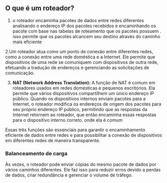 ## O que é um roteador?

1. o roteador encaminha pacotes de dados entre redes diferentes analisando o endereço IP dos pacotes recebidos e encaminhando os  pacote com base nas tabelas de roteamento que os pacotes possuem . isso permite que os pacotes alcancem seu destino através do caminho mais eficiente
    
2.Um roteador atua como um ponto de conexão entre diferentes redes, como a conexão entre uma rede doméstica e a Internet. Ele permite que dispositivos de uma rede se comuniquem com dispositivos de outra rede, efetuando a tradução de endereços e gerenciando as solicitações de comunicação.
    
3. **NAT (Network Address Translation):** A função de NAT é comum em roteadores usados em redes domésticas e pequenos escritórios. Ela permite que vários dispositivos compartilhem um único endereço IP público. Quando os dispositivos internos enviam pacotes para a Internet, o roteador modifica os endereços de origem dos pacotes para seu próprio endereço IP público, permitindo que as respostas da Internet retornem ao roteador, que então encaminha essas respostas para o dispositivo interno correto.
    onde ela é comum 

Essas três funções são essenciais para garantir o encaminhamento eficiente de dados entre redes e para possibilitar a conexão de dispositivos em diferentes redes de maneira transparente.

### Balanceamento de carga

Às vezes, o roteador pode enviar cópias do mesmo pacote de dados por vários caminhos diferentes. Ele faz isso para reduzir erros devido a perdas de dados, criar redundância e gerenciar o volume de tráfego. 